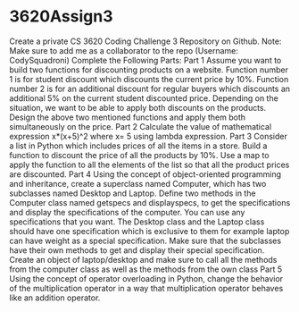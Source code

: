 # 3620Assign3
Create a private CS 3620 Coding Challenge 3 Repository on Github.
Note: Make sure to add me as a collaborator to the repo (Username: CodySquadroni)
Complete the Following Parts:
Part 1
Assume you want to build two functions for discounting products on a website.
Function number 1 is for student discount which discounts the current price by 10%.
Function number 2 is for an additional discount for regular buyers which discounts an additional 5% on the current student discounted price.
Depending on the situation, we want to be able to apply both discounts on the products.
Design the above two mentioned functions and apply them both simultaneously on the price.
Part 2
Calculate the value of mathematical expression x*(x+5)^2 where x= 5 using lambda expression.
Part 3
Consider a list in Python which includes prices of all the items in a store.
Build a function to discount the price of all the products by 10%.
Use a map to apply the function to all the elements of the list so that all the product prices are discounted.
Part 4
Using the concept of object-oriented programming and inheritance, create a superclass named Computer, which has two subclasses named Desktop and Laptop.
Define two methods in the Computer class named getspecs and displayspecs, to get the specifications and display the specifications of the computer.
You can use any specifications that you want.
The Desktop class and the Laptop class should have one specification which is exclusive to them for example laptop can have weight as a special specification.
Make sure that the subclasses have their own methods to get and display their special specification.
Create an object of laptop/desktop and make sure to call all the methods from the computer class as well as the methods from the own class
Part 5
Using the concept of operator overloading in Python, change the behavior of the multiplication operator in a way that multiplication operator behaves like an addition operator.